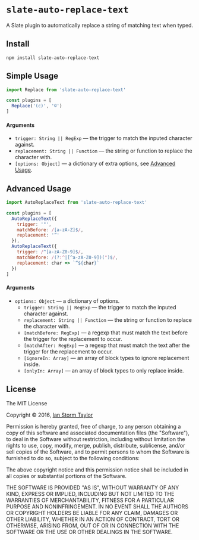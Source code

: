 
# `slate-auto-replace-text`

A Slate plugin to automatically replace a string of matching text when typed.


## Install

```
npm install slate-auto-replace-text
```


## Simple Usage

```js
import Replace from 'slate-auto-replace-text'

const plugins = [
  Replace('(c)', '©')
]
```

#### Arguments

- `trigger: String || RegExp` — the trigger to match the inputed character against.
- `replacement: String || Function` — the string or function to replace the character with.
- `[options: Object]` — a dictionary of extra options, see [Advanced Usage](#advanced-usage).

  
## Advanced Usage

```js
import AutoReplaceText from 'slate-auto-replace-text'

const plugins = [
  AutoReplaceText({
    trigger: '"',
    matchBefore: /[a-zA-Z]$/,
    replacement: '”'
  }),
  AutoReplaceText({
    trigger: /^[a-zA-Z0-9]$/,
    matchBefore: /(?:^|[^a-zA-Z0-9])(")$/,
    replacement: char => `“${char}`
  })
]
```

#### Arguments

- `options: Object` — a dictionary of options.
  - `trigger: String || RegExp` — the trigger to match the inputed character against.
  - `replacement: String || Function` — the string or function to replace the character with.
  - `[matchBefore: RegExp]` — a regexp that must match the text before the trigger for the replacement to occur.
  - `[matchAfter: RegExp]` — a regexp that must match the text after the trigger for the replacement to occur.
  - `[ignoreIn: Array]` — an array of block types to ignore replacement inside.
  - `[onlyIn: Array]` — an array of block types to only replace inside.


## License

The MIT License

Copyright &copy; 2016, [Ian Storm Taylor](https://ianstormtaylor.com)

Permission is hereby granted, free of charge, to any person obtaining a copy of this software and associated documentation files (the "Software"), to deal in the Software without restriction, including without limitation the rights to use, copy, modify, merge, publish, distribute, sublicense, and/or sell copies of the Software, and to permit persons to whom the Software is furnished to do so, subject to the following conditions:

The above copyright notice and this permission notice shall be included in all copies or substantial portions of the Software.

THE SOFTWARE IS PROVIDED "AS IS", WITHOUT WARRANTY OF ANY KIND, EXPRESS OR IMPLIED, INCLUDING BUT NOT LIMITED TO THE WARRANTIES OF MERCHANTABILITY, FITNESS FOR A PARTICULAR PURPOSE AND NONINFRINGEMENT. IN NO EVENT SHALL THE AUTHORS OR COPYRIGHT HOLDERS BE LIABLE FOR ANY CLAIM, DAMAGES OR OTHER LIABILITY, WHETHER IN AN ACTION OF CONTRACT, TORT OR OTHERWISE, ARISING FROM, OUT OF OR IN CONNECTION WITH THE SOFTWARE OR THE USE OR OTHER DEALINGS IN THE SOFTWARE.
